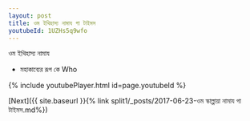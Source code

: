 ```yaml
---
layout: post
title: ওম ইথিহাস্য নামায গা টাইমস
youtubeId: 1UZHs5q9wfo
---
```

 
 
 ওম ইথিহাস্য নামায  
 
 -  মহাকাব্যের রূপ কে Who 
 
  
 
  
 
 
 
 
 
 


{% include youtubePlayer.html id=page.youtubeId %}
 
[Next]({{ site.baseurl }}{% link  split1/_posts/2017-06-23-ওম স্কাল্পায়া নামায গা টাইমস.md%})
 
